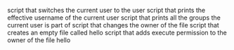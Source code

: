 script that switches the current user to the user
script that prints the effective username of the current user
script that prints all the groups the current user is part of
script that changes the owner of the file
script that creates an empty file called hello
script that adds execute permission to the owner of the file hello
